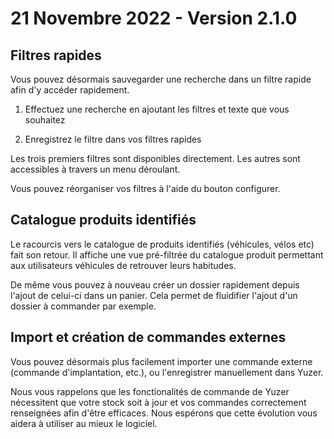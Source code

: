 # 21 Novembre 2022 - Version 2.1.0

## Filtres rapides

Vous pouvez désormais sauvegarder une recherche dans un filtre rapide afin d'y accéder rapidement.

1. Effectuez une recherche en ajoutant les filtres et texte que vous souhaitez

2. Enregistrez le filtre dans vos filtres rapides

Les trois premiers filtres sont disponibles directement. Les autres sont accessibles à travers un menu déroulant.

Vous pouvez réorganiser vos filtres à l'aide du bouton configurer.

## Catalogue produits identifiés

Le racourcis vers le catalogue de produits identifiés (véhicules, vélos etc) fait son retour. Il affiche une vue pré-filtrée du catalogue produit permettant aux utilisateurs véhicules de retrouver leurs habitudes.

De même vous pouvez à nouveau créer un dossier rapidement depuis l'ajout de celui-ci dans un panier. Cela permet de fluidifier l'ajout d'un dossier à commander par exemple.

## Import et création de commandes externes

Vous pouvez désormais plus facilement importer une commande externe (commande d'implantation, etc.), ou l'enregistrer manuellement dans Yuzer.

Nous vous rappelons que les fonctionalités de commande de Yuzer nécessitent que votre stock soit à jour et vos commandes correctement renseignées afin d'être efficaces. Nous espérons que cette évolution vous aidera à utiliser au mieux le logiciel.

